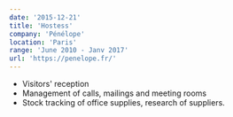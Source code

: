 ```yaml
---
date: '2015-12-21'
title: 'Hostess'
company: 'Pénélope'
location: 'Paris'
range: 'June 2010 - Janv 2017'
url: 'https://penelope.fr/'
---
```


- Visitors' reception
- Management of calls, mailings and meeting rooms
- Stock tracking of office supplies, research of suppliers.
